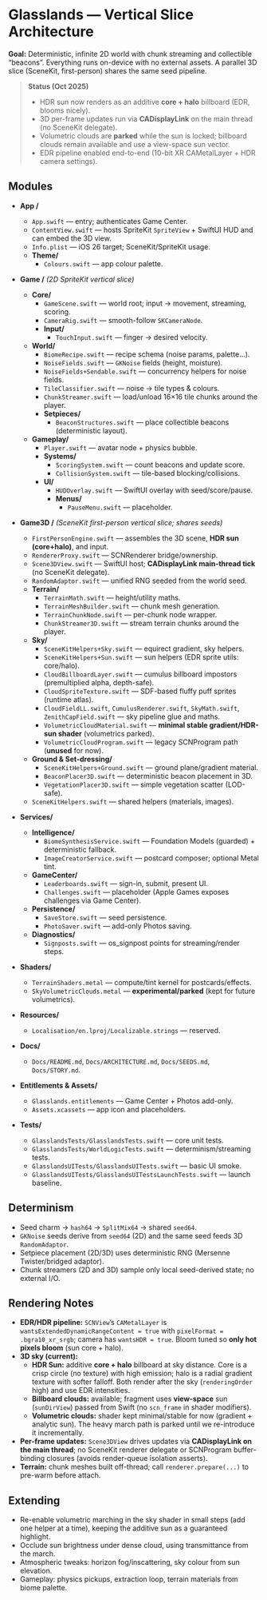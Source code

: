 # Glasslands — Vertical Slice Architecture

**Goal:** Deterministic, infinite 2D world with chunk streaming and collectible “beacons”. Everything runs on-device with no external assets. A parallel 3D slice (SceneKit, first-person) shares the same seed pipeline.

> **Status (Oct 2025)**
> - HDR sun now renders as an additive **core + halo** billboard (EDR, blooms nicely).
> - 3D per-frame updates run via **CADisplayLink** on the main thread (no SceneKit delegate).
> - Volumetric clouds are **parked** while the sun is locked; billboard clouds remain available and use a view-space sun vector.
> - EDR pipeline enabled end-to-end (10-bit XR CAMetalLayer + HDR camera settings).

## Modules

- **App /**
  - `App.swift` — entry; authenticates Game Center.
  - `ContentView.swift` — hosts SpriteKit `SpriteView` + SwiftUI HUD and can embed the 3D view.
  - `Info.plist` — iOS 26 target; SceneKit/SpriteKit usage.
  - **Theme/**
    - `Colours.swift` — app colour palette.

- **Game /** *(2D SpriteKit vertical slice)*
  - **Core/**
    - `GameScene.swift` — world root; input → movement, streaming, scoring.
    - `CameraRig.swift` — smooth-follow `SKCameraNode`.
    - **Input/**
      - `TouchInput.swift` — finger → desired velocity.
  - **World/**
    - `BiomeRecipe.swift` — recipe schema (noise params, palette…).
    - `NoiseFields.swift` — `GKNoise` fields (height, moisture).
    - `NoiseFields+Sendable.swift` — concurrency helpers for noise fields.
    - `TileClassifier.swift` — noise → tile types & colours.
    - `ChunkStreamer.swift` — load/unload 16×16 tile chunks around the player.
    - **Setpieces/**
      - `BeaconStructures.swift` — place collectible beacons (deterministic layout).
  - **Gameplay/**
    - `Player.swift` — avatar node + physics bubble.
    - **Systems/**
      - `ScoringSystem.swift` — count beacons and update score.
      - `CollisionSystem.swift` — tile-based blocking/collisions.
    - **UI/**
      - `HUDOverlay.swift` — SwiftUI overlay with seed/score/pause.
      - **Menus/**
        - `PauseMenu.swift` — placeholder.

- **Game3D /** *(SceneKit first-person vertical slice; shares seeds)*
  - `FirstPersonEngine.swift` — assembles the 3D scene, **HDR sun (core+halo)**, and input.
  - `RendererProxy.swift` — SCNRenderer bridge/ownership.
  - `Scene3DView.swift` — SwiftUI host; **CADisplayLink main-thread tick** (no SceneKit delegate).
  - `RandomAdaptor.swift` — unified RNG seeded from the world seed.
  - **Terrain/**
    - `TerrainMath.swift` — height/utility maths.
    - `TerrainMeshBuilder.swift` — chunk mesh generation.
    - `TerrainChunkNode.swift` — per-chunk node wrapper.
    - `ChunkStreamer3D.swift` — stream terrain chunks around the player.
  - **Sky/**
    - `SceneKitHelpers+Sky.swift` — equirect gradient, sky helpers.
    - `SceneKitHelpers+Sun.swift` — sun helpers (EDR sprite utils: core/halo).
    - `CloudBillboardLayer.swift` — cumulus billboard impostors (premultiplied alpha, depth-safe).
    - `CloudSpriteTexture.swift` — SDF-based fluffy puff sprites (runtime atlas).
    - `CloudFieldLL.swift`, `CumulusRenderer.swift`, `SkyMath.swift`, `ZenithCapField.swift` — sky pipeline glue and maths.
    - `VolumetricCloudMaterial.swift` — **minimal stable gradient/HDR-sun shader** (volumetrics parked).
    - `VolumetricCloudProgram.swift` — legacy SCNProgram path (**unused** for now).
  - **Ground & Set-dressing/**
    - `SceneKitHelpers+Ground.swift` — ground plane/gradient material.
    - `BeaconPlacer3D.swift` — deterministic beacon placement in 3D.
    - `VegetationPlacer3D.swift` — simple vegetation scatter (LOD-safe).
  - `SceneKitHelpers.swift` — shared helpers (materials, images).

- **Services/**
  - **Intelligence/**
    - `BiomeSynthesisService.swift` — Foundation Models (guarded) + deterministic fallback.
    - `ImageCreatorService.swift` — postcard composer; optional Metal tint.
  - **GameCenter/**
    - `Leaderboards.swift` — sign-in, submit, present UI.
    - `Challenges.swift` — placeholder (Apple Games exposes challenges via Game Center).
  - **Persistence/**
    - `SaveStore.swift` — seed persistence.
    - `PhotoSaver.swift` — add-only Photos saving.
  - **Diagnostics/**
    - `Signposts.swift` — os_signpost points for streaming/render steps.

- **Shaders/**
  - `TerrainShaders.metal` — compute/tint kernel for postcards/effects.
  - `SkyVolumetricClouds.metal` — **experimental/parked** (kept for future volumetrics).

- **Resources/**
  - `Localisation/en.lproj/Localizable.strings` — reserved.

- **Docs/**
  - `Docs/README.md`, `Docs/ARCHITECTURE.md`, `Docs/SEEDS.md`, `Docs/STORY.md`.

- **Entitlements & Assets/**
  - `Glasslands.entitlements` — Game Center + Photos add-only.
  - `Assets.xcassets` — app icon and placeholders.

- **Tests/**
  - `GlasslandsTests/GlasslandsTests.swift` — core unit tests.
  - `GlasslandsTests/WorldLogicTests.swift` — determinism/streaming tests.
  - `GlasslandsUITests/GlasslandsUITests.swift` — basic UI smoke.
  - `GlasslandsUITests/GlasslandsUITestsLaunchTests.swift` — launch baseline.

## Determinism

- Seed charm → `hash64` → `SplitMix64` → shared `seed64`.
- `GKNoise` seeds derive from `seed64` (2D) and the same seed feeds 3D `RandomAdaptor`.
- Setpiece placement (2D/3D) uses deterministic RNG (Mersenne Twister/bridged adaptor).
- Chunk streamers (2D and 3D) sample only local seed-derived state; no external I/O.

## Rendering Notes

- **EDR/HDR pipeline:** `SCNView`’s `CAMetalLayer` is `wantsExtendedDynamicRangeContent = true` with `pixelFormat = .bgra10_xr_srgb`; camera has `wantsHDR = true`. Bloom tuned so **only hot pixels bloom** (sun core + halo).
- **3D sky (current):**
  - **HDR Sun:** additive **core + halo** billboard at sky distance. Core is a crisp circle (no texture) with high emission; halo is a radial gradient texture with softer falloff. Both render after the sky (`renderingOrder` high) and use EDR intensities.
  - **Billboard clouds:** available; fragment uses **view-space** sun (`sunDirView`) passed from Swift (no `scn_frame` in shader modifiers).
  - **Volumetric clouds:** shader kept minimal/stable for now (gradient + analytic sun). The heavy march path is parked until we re-introduce it incrementally.
- **Per-frame updates:** `Scene3DView` drives updates via **CADisplayLink on the main thread**; no SceneKit renderer delegate or SCNProgram buffer-binding closures (avoids render-queue isolation asserts).
- **Terrain:** chunk meshes built off-thread; call `renderer.prepare(...)` to pre-warm before attach.

## Extending

- Re-enable volumetric marching in the sky shader in small steps (add one helper at a time), keeping the additive sun as a guaranteed highlight.
- Occlude sun brightness under dense cloud, using transmittance from the march.
- Atmospheric tweaks: horizon fog/inscattering, sky colour from sun elevation.
- Gameplay: physics pickups, extraction loop, terrain materials from biome palette.
